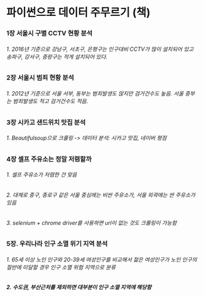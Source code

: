 #  파이썬으로 데이터 주무르기 (책)

### 1장 서울시 구별 CCTV  현황 분석
###### 1. 2016년 기준으로 강남구, 서초구, 은평구는 인구대비 CCTV가 많이 설치되어 있고 송파구, 강서구, 중랑구는 적게 설치되어 있다. 

### 2장 서울시 범죄 현황 분석
###### 1. 2012년 기준으로 서울 서부, 동부는 범죄발생도 많지만 검거건수도 높음. 서울 중부는 범죄발생도 적고 검거건수도 적음.

### 3장 시카고 샌드위치 맛집 분석
###### 1. Beautifulsoup으로 크롤링 -> 데이터 분석: 시카고 맛집, 네이버 평점

### 4장 셀프 주유소는 정말 저렴할까
###### 1. 셀프 주유소가 저렴한 건 맞음
###### 2. 대체로 중구, 종로구 같은 서울 중심에는 비싼 주유소가, 서울 외곽에는 싼 주유소가 있음
###### 3. selenium + chrome driver를 사용하면 url이 없는 것도 크롤링이 가능함

### 5장. 우리나라 인구 소멸 위기 지역 분석
###### 1. 65세 이상 노인 인구와 20-39세 여성인구를 비교해서 젊은 여성인구가 노인 인구의 절반에 미달할 경우 인구 소멸 위험 지역으로 분류
##### 2. 수도권, 부산근처를 제외하면 대부분이 인구 소멸 지역에 해당함
